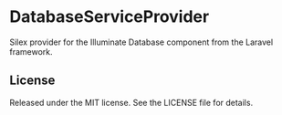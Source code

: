 DatabaseServiceProvider
=======================

Silex provider for the Illuminate Database component from the Laravel framework.

License
-------

Released under the MIT license. See the LICENSE file for details.
